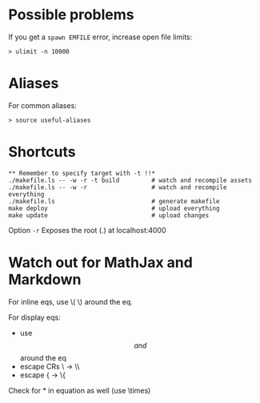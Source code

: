 # Possible problems 

If you get a `spawn EMFILE` error, increase open file limits:

` > ulimit -n 10000 `

# Aliases

For common aliases: 

` > source useful-aliases `

# Shortcuts 

    ** Remember to specify target with -t !!*
    ./makefile.ls -- -w -r -t build         # watch and recompile assets
    ./makefile.ls -- -w -r                  # watch and recompile everything
    ./makefile.ls                           # generate makefile
    make deploy                             # upload everything
    make update                             # upload changes
     
Option `-r` Exposes the root (.) at localhost:4000

# Watch out for MathJax and Markdown 

For inline eqs, use \\(  \\) around the eq.

For display eqs:

* use $$ and $$ around the eq
* escape CRs \\ -> \\\\ 
* escape     \{ -> \\{

Check for * in equation as well (use \times)


